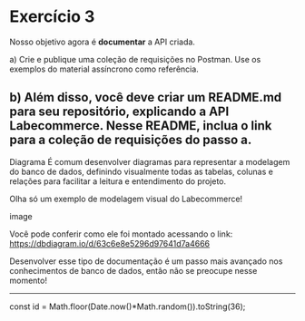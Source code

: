 # Exercício 3
Nosso objetivo agora é **documentar** a API criada.

a) Crie e publique uma coleção de requisições no Postman. Use os exemplos do material assíncrono como referência.

b) Além disso, você deve criar um README.md para seu repositório, explicando a API Labecommerce. Nesse README, inclua o link para a coleção de requisições do passo **a**.
-----------------------------------------------------

Diagrama
É comum desenvolver diagramas para representar a modelagem do banco de dados, definindo visualmente todas as tabelas, colunas e relações para facilitar a leitura e entendimento do projeto.

Olha só um exemplo de modelagem visual do Labecommerce!

image

Você pode conferir como ele foi montado acessando o link: https://dbdiagram.io/d/63c6e8e5296d97641d7a4666

Desenvolver esse tipo de documentação é um passo mais avançado nos conhecimentos de banco de dados, então não se preocupe nesse momento!

-------------------------------------------------------

const id = Math.floor(Date.now()*Math.random()).toString(36);


